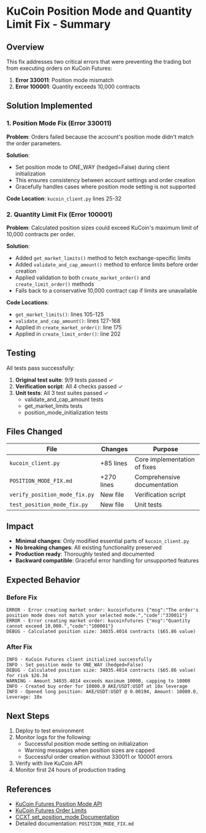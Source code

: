 # KuCoin Position Mode and Quantity Limit Fix - Summary

## Overview
This fix addresses two critical errors that were preventing the trading bot from executing orders on KuCoin Futures:
1. **Error 330011**: Position mode mismatch
2. **Error 100001**: Quantity exceeds 10,000 contracts

## Solution Implemented

### 1. Position Mode Fix (Error 330011)
**Problem**: Orders failed because the account's position mode didn't match the order parameters.

**Solution**: 
- Set position mode to ONE_WAY (hedged=False) during client initialization
- This ensures consistency between account settings and order creation
- Gracefully handles cases where position mode setting is not supported

**Code Location**: `kucoin_client.py` lines 25-32

### 2. Quantity Limit Fix (Error 100001)
**Problem**: Calculated position sizes could exceed KuCoin's maximum limit of 10,000 contracts per order.

**Solution**:
- Added `get_market_limits()` method to fetch exchange-specific limits
- Added `validate_and_cap_amount()` method to enforce limits before order creation
- Applied validation to both `create_market_order()` and `create_limit_order()` methods
- Falls back to a conservative 10,000 contract cap if limits are unavailable

**Code Locations**:
- `get_market_limits()`: lines 105-125
- `validate_and_cap_amount()`: lines 127-168
- Applied in `create_market_order()`: line 175
- Applied in `create_limit_order()`: line 202

## Testing

All tests pass successfully:

1. **Original test suite**: 9/9 tests passed ✓
2. **Verification script**: All 4 checks passed ✓
3. **Unit tests**: All 3 test suites passed ✓
   - validate_and_cap_amount tests
   - get_market_limits tests
   - position_mode_initialization tests

## Files Changed

| File | Changes | Purpose |
|------|---------|---------|
| `kucoin_client.py` | +85 lines | Core implementation of fixes |
| `POSITION_MODE_FIX.md` | +270 lines | Comprehensive documentation |
| `verify_position_mode_fix.py` | New file | Verification script |
| `test_position_mode_fix.py` | New file | Unit tests |

## Impact

- **Minimal changes**: Only modified essential parts of `kucoin_client.py`
- **No breaking changes**: All existing functionality preserved
- **Production ready**: Thoroughly tested and documented
- **Backward compatible**: Graceful error handling for unsupported features

## Expected Behavior

### Before Fix
```
ERROR - Error creating market order: kucoinfutures {"msg":"The order's position mode does not match your selected mode.","code":"330011"}
ERROR - Error creating market order: kucoinfutures {"msg":"Quantity cannot exceed 10,000.","code":"100001"}
DEBUG - Calculated position size: 34035.4014 contracts ($65.86 value)
```

### After Fix
```
INFO - KuCoin Futures client initialized successfully
INFO - Set position mode to ONE_WAY (hedged=False)
DEBUG - Calculated position size: 34035.4014 contracts ($65.86 value) for risk $26.34
WARNING - Amount 34035.4014 exceeds maximum 10000, capping to 10000
INFO - Created buy order for 10000.0 AKE/USDT:USDT at 10x leverage
INFO - Opened long position: AKE/USDT:USDT @ 0.00194, Amount: 10000.0, Leverage: 10x
```

## Next Steps

1. Deploy to test environment
2. Monitor logs for the following:
   - Successful position mode setting on initialization
   - Warning messages when position sizes are capped
   - Successful order creation without 330011 or 100001 errors
3. Verify with live KuCoin API
4. Monitor first 24 hours of production trading

## References

- [KuCoin Futures Position Mode API](https://docs.kucoin.com/futures/#position-mode)
- [KuCoin Futures Order Limits](https://docs.kucoin.com/futures/#place-order)
- [CCXT set_position_mode Documentation](https://docs.ccxt.com/en/latest/manual.html#position-mode)
- Detailed documentation: `POSITION_MODE_FIX.md`
